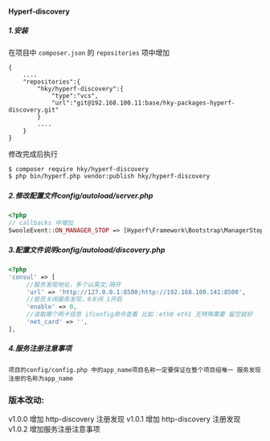 #### Hyperf-discovery

##### 1.安装
在项目中 `composer.json` 的 `repositories` 项中增加
``` 
{
    ....
    "repositories":{
        "hky/hyperf-discovery":{
            "type":"vcs",
            "url":"git@192.168.100.11:base/hky-packages-hyperf-discovery.git"
        }
        ....
    }
}
```
修改完成后执行 
```bash
$ composer require hky/hyperf-discovery
$ php bin/hyperf.php vendor:publish hky/hyperf-discovery
```
##### 2.修改配置文件config/autoload/server.php
```php
<?php
// callbacks 中增加
SwooleEvent::ON_MANAGER_STOP => [Hyperf\Framework\Bootstrap\ManagerStopCallback::class, 'onManagerStop'],
```
##### 3.配置文件说明config/autoload/discovery.php
```php
<?php
'consul' => [
     //服务发现地址，多个以英文;隔开
     'url' => 'http://127.0.0.1:8500;http://192.168.100.141:8500',
     //是否关闭服务发现，0关闭 1开启
     'enable' => 0,
     //读取哪个网卡信息 ifconfig命令查看 比如：eth0 eth1 无特殊需要 留空就好
     'net_card' => '',
],
```
##### 4.服务注册注意事项
```$xslt
项目的config/config.php 中的app_name项目名称一定要保证在整个项目组唯一 服务发现注册的名称为app_name
```
### 版本改动:
v1.0.0   增加 http-discovery 注册发现
v1.0.1   增加 http-discovery 注册发现
v1.0.2   增加服务注册注意事项

